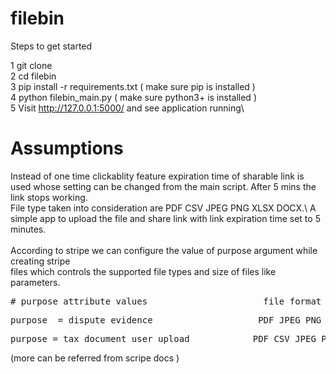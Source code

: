 # filebin

Steps to get started

1 git clone\
2 cd filebin\
3 pip install -r requirements.txt ( make sure pip is installed )\
4 python filebin_main.py ( make sure python3+ is installed )\
5 Visit http://127.0.0.1:5000/ and see application running\


# Assumptions
Instead of one time clickablity feature expiration time of sharable link is used whose setting can be changed from the main script. After 5 mins the link stops working.\
File type taken into consideration are PDF CSV JPEG PNG XLSX DOCX.\ 
A simple app to upload the file and share link with link expiration time set to 5 minutes.\
\
According to stripe we can configure the value of purpose argument while creating stripe\
files which controls the supported file types and size of files like parameters. 
<pre># purpose attribute values                      file format supported                     Max file size</pre>
<pre>purpose  = dispute_evidence                    PDF JPEG PNG                                8MB</pre>
<pre>purpose = tax_document_user_upload            PDF CSV JPEG PNG XLSX DOCX                  16 MB</pre>

(more can be referred from scripe docs )



